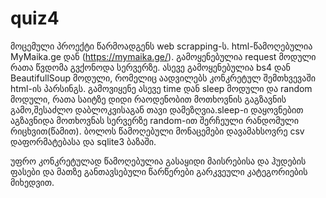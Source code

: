 # quiz4
მოცემული პროექტი წარმოადგენს web scrapping-ს. html-წამოღებულია MyMaika.ge დან (https://mymaika.ge/).
  გამოყენებულია request მოდული რათა წვდომა გვქონოდა სერვერზე.
  ასევე გამოყენებულია bs4 დან BeautifullSoup მოდული, რომელიც აადვილებს კონკრეტულ შემთხვევაში html-ის პარსინგს.
  გამოვიყენე ასევე time დან sleep მოდული და random მოდული, რათა საიტზე დიდი რაოდენობით მოთხოვნის გაგზავნის გამო,შესაძლო დაბლოკვისაგან თავი დამეზღვია.sleep-ი დაყოვნებით აგზავნიდა მოთხოვნას სერვერზე random-ით შერჩეული რანდომული რიცხვით(წამით).
  ბოლოს წამოღებული მონაცემები დავამახსოვრე csv დაფორმატებასა და sqlite3 ბაზაში.

უფრო კონკრეტულად წამოღებულია გასაყიდი მაისრებისა და ჰუდების ფასები
და მათზე განთავსებული წარწერები გარკვეული კატეგორიების მიხედვით.
